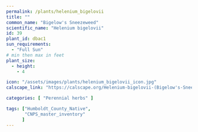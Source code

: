 ```yaml
---
permalink: /plants/helenium_bigelovii
title: ""
common_name: "Bigelow's Sneezeweed"
scientific_name: "Helenium bigelovii"
id: 39
plant_id: dbac1
sun_requirements:
  - "Full Sun"
# min then max in feet
plant_size:
  - height: 
    - 4

icon: "/assets/images/plants/helenium_bigelovii_icon.jpg" 
calscape_link: "https://calscape.org/Helenium-bigelovii-(Bigelow's-Sneezeweed)"

categories: [ "Perennial herbs" ]

tags: ["Humboldt_County_Native",
       "CNPS_master_inventory"
      ]
---
```


